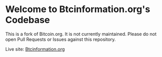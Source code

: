 # Welcome to Btcinformation.org's Codebase

This is a fork of Bitcoin.org. It is not currently maintained. Please do not
open Pull Requests or Issues against this repository.

Live site: [Btcinformation.org](https://btcinformation.org)
